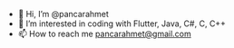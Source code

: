 - 👋 Hi, I’m @pancarahmet
- 👀 I’m interested in coding with Flutter, Java, C#, C, C++
- 📫 How to reach me pancarahmet@gmail.com

<!---
pancarahmet/pancarahmet is a ✨ special ✨ repository because its `README.md` (this file) appears on your GitHub profile.
You can click the Preview link to take a look at your changes.
--->
